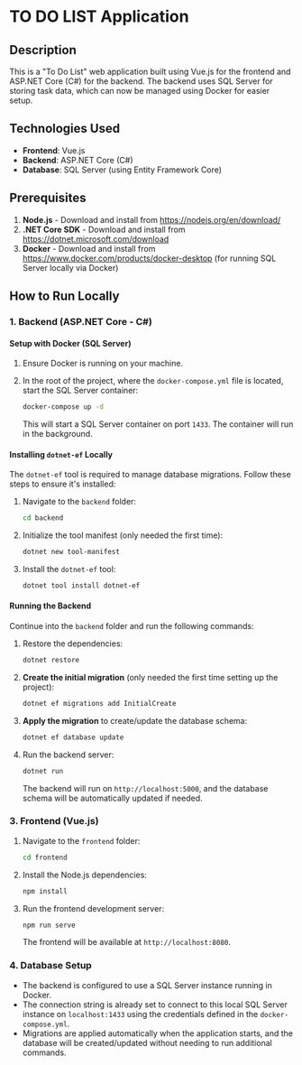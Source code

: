 # TO DO LIST Application

## Description
This is a "To Do List" web application built using Vue.js for the frontend and ASP.NET Core (C#) for the backend. The backend uses SQL Server for storing task data, which can now be managed using Docker for easier setup.

## Technologies Used
- **Frontend**: Vue.js
- **Backend**: ASP.NET Core (C#)
- **Database**: SQL Server (using Entity Framework Core)

## Prerequisites
1. **Node.js** - Download and install from https://nodejs.org/en/download/
2. **.NET Core SDK** - Download and install from https://dotnet.microsoft.com/download
3. **Docker** - Download and install from https://www.docker.com/products/docker-desktop (for running SQL Server locally via Docker)

## How to Run Locally

### 1. Backend (ASP.NET Core - C#)

#### Setup with Docker (SQL Server)
1. Ensure Docker is running on your machine.

2. In the root of the project, where the `docker-compose.yml` file is located, start the SQL Server container:
    ```bash
    docker-compose up -d
    ```

   This will start a SQL Server container on port `1433`. The container will run in the background.

#### Installing `dotnet-ef` Locally
The `dotnet-ef` tool is required to manage database migrations. Follow these steps to ensure it's installed:

1. Navigate to the `backend` folder:
    ```bash
    cd backend
    ```
   
2. Initialize the tool manifest (only needed the first time):
    ```bash
    dotnet new tool-manifest
    ```

3. Install the `dotnet-ef` tool:
    ```bash
    dotnet tool install dotnet-ef
    ```

#### Running the Backend
Continue into the `backend` folder and run the following commands:

1. Restore the dependencies:
    ```bash
    dotnet restore
    ```

2. **Create the initial migration** (only needed the first time setting up the project):
    ```bash
    dotnet ef migrations add InitialCreate
    ```

3. **Apply the migration** to create/update the database schema:
    ```bash
    dotnet ef database update
    ```

4. Run the backend server:
    ```bash
    dotnet run
    ```

   The backend will run on `http://localhost:5000`, and the database schema will be automatically updated if needed.

### 3. Frontend (Vue.js)
1. Navigate to the `frontend` folder:
    ```bash
    cd frontend
    ```

2. Install the Node.js dependencies:
    ```bash
    npm install
    ```

3. Run the frontend development server:
    ```bash
    npm run serve
    ```

   The frontend will be available at `http://localhost:8080`.

### 4. Database Setup
- The backend is configured to use a SQL Server instance running in Docker.
- The connection string is already set to connect to this local SQL Server instance on `localhost:1433` using the credentials defined in the `docker-compose.yml`.
- Migrations are applied automatically when the application starts, and the database will be created/updated without needing to run additional commands.